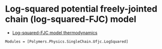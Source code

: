 # Log-squared potential freely-jointed chain (log-squared-FJC) model

  * [Log-squared-FJC model thermodynamics](../../../thermodynamics)

```@autodocs
Modules = [Polymers.Physics.SingleChain.Ufjc.LogSquared]
```
